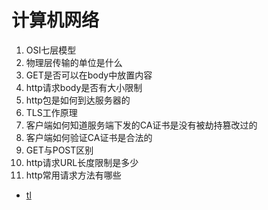 # 计算机网络
1. OSI七层模型
2. 物理层传输的单位是什么
3. GET是否可以在body中放置内容
4. http请求body是否有大小限制
5. http包是如何到达服务器的
6. TLS工作原理
7. 客户端如何知道服务端下发的CA证书是没有被劫持篡改过的
8. 客户端如何验证CA证书是合法的
9.  GET与POST区别
10. http请求URL长度限制是多少
11. http常用请求方法有哪些

* [tl](https://juejin.cn/post/6924973767366017038)